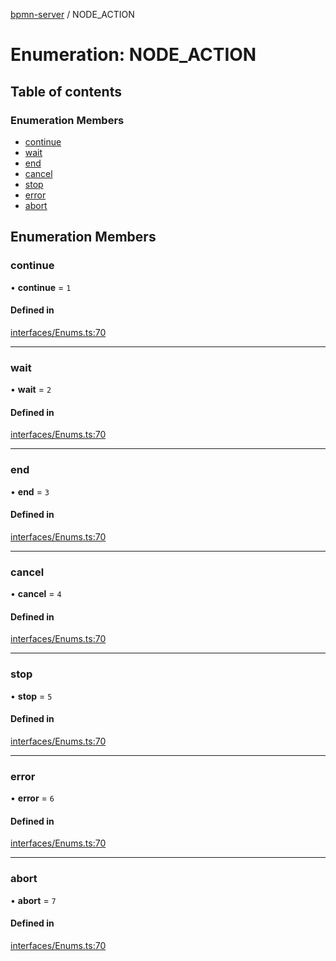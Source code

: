 [bpmn-server](../readme.md) / NODE\_ACTION

# Enumeration: NODE\_ACTION

## Table of contents

### Enumeration Members

- [continue](NODE_ACTION.md#continue)
- [wait](NODE_ACTION.md#wait)
- [end](NODE_ACTION.md#end)
- [cancel](NODE_ACTION.md#cancel)
- [stop](NODE_ACTION.md#stop)
- [error](NODE_ACTION.md#error)
- [abort](NODE_ACTION.md#abort)

## Enumeration Members

### continue

• **continue** = ``1``

#### Defined in

[interfaces/Enums.ts:70](https://github.com/bpmnServer/bpmn-server/blob/76c4fe0/src/interfaces/Enums.ts#L70)

___

### wait

• **wait** = ``2``

#### Defined in

[interfaces/Enums.ts:70](https://github.com/bpmnServer/bpmn-server/blob/76c4fe0/src/interfaces/Enums.ts#L70)

___

### end

• **end** = ``3``

#### Defined in

[interfaces/Enums.ts:70](https://github.com/bpmnServer/bpmn-server/blob/76c4fe0/src/interfaces/Enums.ts#L70)

___

### cancel

• **cancel** = ``4``

#### Defined in

[interfaces/Enums.ts:70](https://github.com/bpmnServer/bpmn-server/blob/76c4fe0/src/interfaces/Enums.ts#L70)

___

### stop

• **stop** = ``5``

#### Defined in

[interfaces/Enums.ts:70](https://github.com/bpmnServer/bpmn-server/blob/76c4fe0/src/interfaces/Enums.ts#L70)

___

### error

• **error** = ``6``

#### Defined in

[interfaces/Enums.ts:70](https://github.com/bpmnServer/bpmn-server/blob/76c4fe0/src/interfaces/Enums.ts#L70)

___

### abort

• **abort** = ``7``

#### Defined in

[interfaces/Enums.ts:70](https://github.com/bpmnServer/bpmn-server/blob/76c4fe0/src/interfaces/Enums.ts#L70)
